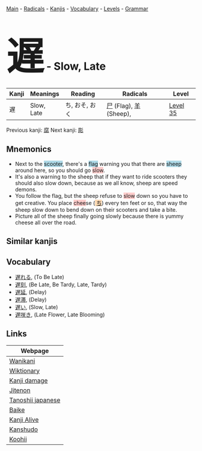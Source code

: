 <style> bigfont {font-size: 100px}</style>
[Main](../README.md) -
[Radicals](../radicals.md) -
[Kanjis](../kanjis.md) -
[Vocabulary](../vocabulary.md) -
[Levels](../levels.md) -
[Grammar](../grammar.md)
# <bigfont> 遅</bigfont> - Slow, Late 

| Kanji | Meanings | Reading | Radicals | Level |
| --- | --- | --- | --- | --- |
| 遅 | Slow, Late | ち, おそ, おく | [尸](../radicals/尸.md) (Flag), [羊](../radicals/羊.md) (Sheep),  | [Level 35](../levels/wk_level35.md) |

Previous kanji: [腐](腐.md) Next kanji: [彫](彫.md) 

## Mnemonics
 * Next to the <span style="background-color:#ADD8E6"> scooter</span>, there's a <span style="background-color:#ADD8E6"> flag</span> warning you that there are <span style="background-color:#ADD8E6"> sheep</span> around here, so you should go <span style="background-color:#ffcccb"> slow</span>.
* It's also a warning to the sheep that if they want to ride scooters they should also slow down, because as we all know, sheep are speed demons.
* You follow the flag, but the sheep refuse to <span style="background-color:#ffcccb"> slow</span> down so you have to get creative. You place <span style="background-color:#ffcccb"> chee</span>se (<span style="background-color:#fed8b1"> [ち](https://jisho.org/search/ち)</span>) every ten feet or so, that way the sheep slow down to bend down on their scooters and take a bite.
* Picture all of the sheep finally going slowly because there is yummy cheese all over the road.


## Similar kanjis
 


## Vocabulary
 * [遅れる](../vocabulary/遅.md), (To Be Late)
* [遅刻](../vocabulary/遅.md), (Be Late, Be Tardy, Late, Tardy)
* [遅延](../vocabulary/遅.md), (Delay)
* [遅滞](../vocabulary/遅.md), (Delay)
* [遅い](../vocabulary/遅.md), (Slow, Late)
* [遅咲き](../vocabulary/遅.md), (Late Flower, Late Blooming)



## Links 

| Webpage |
| --- |
| [Wanikani          ](https://www.wanikani.com/kanji/遅) |
| [Wiktionary        ](https://en.wiktionary.org/wiki/遅) |
| [Kanji damage      ](http://www.kanjidamage.com/kanji/search?utf8=✓&q=遅) |
| [Jitenon           ](https://jitenon.com/kanji/遅) |
| [Tanoshii japanese ](https://www.tanoshiijapanese.com/dictionary/kanji.cfm?k=遅) |
| [Baike             ](https://baike.baidu.com/item/遅) |
| [Kanji Alive       ](https://app.kanjialive.com/遅) |
| [Kanshudo          ](https://www.kanshudo.com/searchmn?q=遅) |
| [Koohii            ](https://kanji.koohii.com/study/kanji/遅) |
